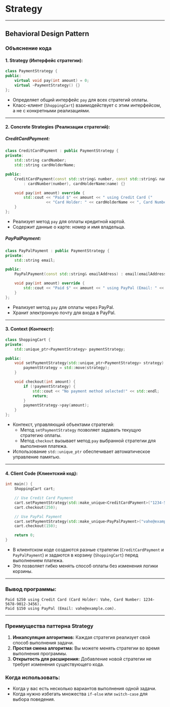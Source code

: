 # Strategy
---
**Behavioral Design Pattern** 
---

### Объяснение кода

#### 1. **Strategy (Интерфейс стратегии):**
```cpp
class PaymentStrategy {
public:
    virtual void pay(int amount) = 0;
    virtual ~PaymentStrategy() {}
};
```
- Определяет общий интерфейс `pay` для всех стратегий оплаты.
- Класс-клиент (`ShoppingCart`) взаимодействует с этим интерфейсом, а не с конкретными реализациями.

---

#### 2. **Concrete Strategies (Реализации стратегий):**

##### **CreditCardPayment:**
```cpp
class CreditCardPayment : public PaymentStrategy {
private:
    std::string cardNumber;
    std::string cardHolderName;

public:
    CreditCardPayment(const std::string& number, const std::string& name)
        : cardNumber(number), cardHolderName(name) {}

    void pay(int amount) override {
        std::cout << "Paid $" << amount << " using Credit Card ("
                  << "Card Holder: " << cardHolderName << ", Card Number: " << cardNumber << ")." << std::endl;
    }
};
```
- Реализует метод `pay` для оплаты кредитной картой.
- Содержит данные о карте: номер и имя владельца.

##### **PayPalPayment:**
```cpp
class PayPalPayment : public PaymentStrategy {
private:
    std::string email;

public:
    PayPalPayment(const std::string& emailAddress) : email(emailAddress) {}

    void pay(int amount) override {
        std::cout << "Paid $" << amount << " using PayPal (Email: " << email << ")." << std::endl;
    }
};
```
- Реализует метод `pay` для оплаты через PayPal.
- Хранит электронную почту для входа в PayPal.

---

#### 3. **Context (Контекст):**
```cpp
class ShoppingCart {
private:
    std::unique_ptr<PaymentStrategy> paymentStrategy;

public:
    void setPaymentStrategy(std::unique_ptr<PaymentStrategy> strategy) {
        paymentStrategy = std::move(strategy);
    }

    void checkout(int amount) {
        if (!paymentStrategy) {
            std::cout << "No payment method selected!" << std::endl;
            return;
        }
        paymentStrategy->pay(amount);
    }
};
```
- Контекст, управляющий объектами стратегий:
  - Метод `setPaymentStrategy` позволяет задавать текущую стратегию оплаты.
  - Метод `checkout` вызывает метод `pay` выбранной стратегии для выполнения платежа.
- Использование `std::unique_ptr` обеспечивает автоматическое управление памятью.

---

#### 4. **Client Code (Клиентский код):**
```cpp
int main() {
    ShoppingCart cart;

    // Use Credit Card Payment
    cart.setPaymentStrategy(std::make_unique<CreditCardPayment>("1234-5678-9012-3456", "Vahe"));
    cart.checkout(250);

    // Use PayPal Payment
    cart.setPaymentStrategy(std::make_unique<PayPalPayment>("vahe@example.com"));
    cart.checkout(150);

    return 0;
}
```
- В клиентском коде создаются разные стратегии (`CreditCardPayment` и `PayPalPayment`) и задаются в корзину (`ShoppingCart`) перед выполнением платежа.
- Это позволяет гибко менять способ оплаты без изменения логики корзины.

---

### Вывод программы:
```
Paid $250 using Credit Card (Card Holder: Vahe, Card Number: 1234-5678-9012-3456).
Paid $150 using PayPal (Email: vahe@example.com).
```

---

### Преимущества паттерна **Strategy**

1. **Инкапсуляция алгоритмов:** Каждая стратегия реализует свой способ выполнения задачи.
2. **Простая смена алгоритма:** Вы можете менять стратегии во время выполнения программы.
3. **Открытость для расширения:** Добавление новой стратегии не требует изменения существующего кода.

### Когда использовать:
- Когда у вас есть несколько вариантов выполнения одной задачи.
- Когда нужно избегать множества `if-else` или `switch-case` для выбора поведения.